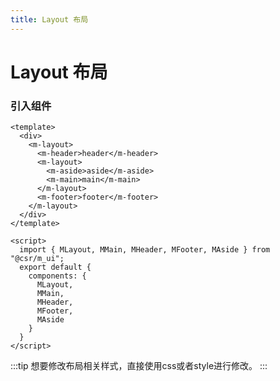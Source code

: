 ```yaml
---
title: Layout 布局
---
```

# Layout 布局
### 引入组件
```vue
<template>
  <div>
    <m-layout>
      <m-header>header</m-header>
      <m-layout>
        <m-aside>aside</m-aside>
        <m-main>main</m-main>
      </m-layout>
      <m-footer>footer</m-footer>
    </m-layout>
  </div>
</template>

<script>
  import { MLayout, MMain, MHeader, MFooter, MAside } from "@csr/m_ui";
  export default { 
    components: {
      MLayout,
      MMain,
      MHeader,
      MFooter,
      MAside
    }
  }
</script>
```
<layout-demos></layout-demos>

:::tip
想要修改布局相关样式，直接使用css或者style进行修改。
:::